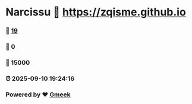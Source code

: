 # Narcissu :link: https://zqisme.github.io 
### :page_facing_up: [19](https://zqisme.github.io/tag.html) 
### :speech_balloon: 0 
### :hibiscus: 15000 
### :alarm_clock: 2025-09-10 19:24:16 
### Powered by :heart: [Gmeek](https://github.com/Meekdai/Gmeek)
